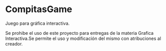 # CompitasGame
Juego para gráfica interactiva.

Se prohibe el uso de este proyecto para entregas de la materia Grafica Interactiva.Se permite el uso y modificación del mismo con atribuciones al creador.
